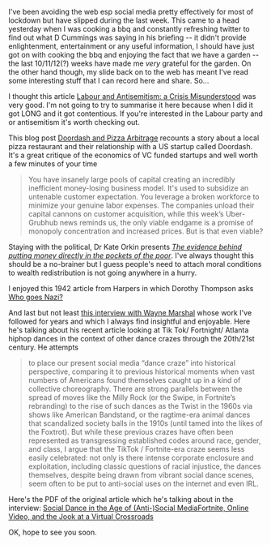 I've been avoiding the web esp social media pretty effectively for most of lockdown but have slipped during the last week. This came to a head yesterday  when I was cooking a bbq and constantly refreshing twitter to find out what D Cummings was saying in his briefing -- it didn't provide enlightenment, entertainment or any useful information, I should have just got on with cooking the bbq and enjoying the fact that we have a garden -- the last 10/11/12(?) weeks have made me _very_ grateful for the garden. On the other hand though, my slide back on to the web has meant I've read some interesting stuff that I can record here and share. So...

I thought this article [Labour and Antisemitism: a Crisis Misunderstood](https://onlinelibrary.wiley.com/doi/full/10.1111/1467-923X.12854) was very good. I'm not going to try to summarise it here because when I did it got LONG and it got contentious. If you're interested in the Labour party and or antisemitism it's worth checking out.

This blog post [Doordash and Pizza Arbitrage](https://themargins.substack.com/p/doordash-and-pizza-arbitrage) recounts a story about a local pizza restaurant and their relationship with a US startup called Doordash. It's a great critique of the economics of VC funded startups and well worth a few minutes of your time

> You have insanely large pools of capital creating an incredibly inefficient money-losing business model. It's used to subsidize an untenable customer expectation. You leverage a broken workforce to minimize your genuine labor expenses. The companies unload their capital cannons on customer acquisition, while this week’s Uber-Grubhub news reminds us, the only viable endgame is a promise of monopoly concentration and increased prices. But is that even viable? 

Staying with the political, Dr Kate Orkin presents _[The evidence behind putting money directly in the pockets of the poor](http://www.ox.ac.uk/news/science-blog/evidence-behind-putting-money-directly-pockets-poor#)_. I've always thought this should be a no-brainer but I guess people's need to attach moral conditions to wealth redistribution is not going anywhere in a hurry.

I enjoyed this 1942 article from Harpers in which Dorothy Thompson asks [Who goes Nazi?](https://harpers.org/archive/1941/08/who-goes-nazi/)

And last but not least [this interview with Wayne Marshal](http://wayneandwax.com/?p=9575) whose work I've followed for years and which I always find insightful and enjoyable. Here he's talking about his recent article looking at Tik Tok/ Fortnight/ Atlanta hiphop dances in the context of other dance crazes through the 20th/21st century. He attempts

> to place our present social media “dance craze” into historical perspective, comparing it to previous historical moments when vast numbers of Americans found themselves caught up in a kind of collective choreography. There are strong parallels between the spread of moves like the Milly Rock (or the Swipe, in Fortnite’s rebranding) to the rise of such dances as the Twist in the 1960s via shows like American Bandstand, or the ragtime-era animal dances that scandalized society balls in the 1910s (until tamed into the likes of the Foxtrot). But while these previous crazes have often been represented as transgressing established codes around race, gender, and class, I argue that the TikTok / Fortnite-era craze seems less easily celebrated: not only is there intense corporate enclosure and exploitation, including classic questions of racial injustice, the dances themselves, despite being drawn from vibrant social dance scenes, seem often to be put to anti-social uses on the internet and even IRL. 

Here's the PDF of the original article which he's talking about in the interview: [Social Dance in the Age of (Anti-)Social MediaFortnite, Online Video, and the Jook at a Virtual Crossroads](http://wayneandwax.com/academic/JPMS3104_01_Marshall-Fortnite-proofs.pdf)

OK, hope to see you soon.
